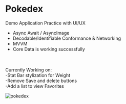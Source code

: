 # Pokedex
Demo Application
Practice with UI/UX
- Async Await / AsyncImage
- Decodable/Identifiable Conformance & Networking
- MVVM
- Core Data is working successfully
<br/>
<br/>Currently Working on: 
<br/>-Stat Bar stylization for Weight
<br/>-Remove Save and delete buttons
<br/>-Add a list to view Favorites


![pokedex](https://user-images.githubusercontent.com/29667033/142814761-41309157-77d2-49ee-9bfb-48337d0abe96.gifu/31112269?v=4&s=200)
